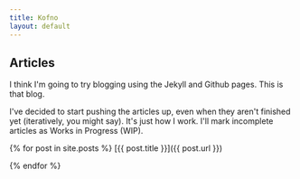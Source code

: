 ```yaml
---
title: Kofno
layout: default
---
```


Articles
--------
I think I'm going to try blogging using the Jekyll and Github pages. This is that blog.

I've decided to start pushing the articles up, even when they aren't finished yet (iteratively, you might say). It's just how I work. I'll mark incomplete articles as Works in Progress (WIP).

{% for post in site.posts %}
  [{{ post.title }}]({{ post.url }}) 

{% endfor %}
